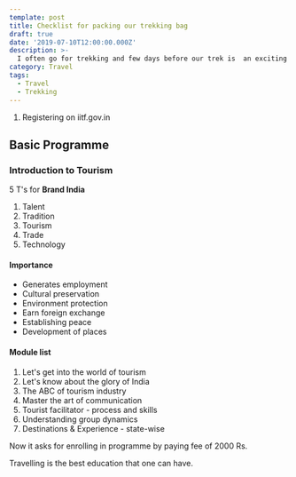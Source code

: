 ```yaml
---
template: post
title: Checklist for packing our trekking bag
draft: true
date: '2019-07-10T12:00:00.000Z'
description: >-
  I often go for trekking and few days before our trek is  an exciting phase when we are getting ourself ready for challenge. Preparation and right equipments helps a lot, so here's my checklist of things to pack...
category: Travel
tags:
  - Travel
  - Trekking
---
```


1. Registering on iitf.gov.in

## Basic Programme

### Introduction to Tourism
5 T's for **Brand India**
1. Talent
2. Tradition
3. Tourism
4. Trade
5. Technology

#### Importance
- Generates employment
- Cultural preservation
- Environment protection
- Earn foreign exchange
- Establishing peace
- Development of places

#### Module list

1. Let's get into the world of tourism
2. Let's know about the glory of India
3. The ABC of tourism industry
4. Master the art of communication
5. Tourist facilitator - process and skills
6. Understanding group dynamics
7. Destinations & Experience - state-wise

Now it asks for enrolling in programme by paying fee of 2000 Rs.

Travelling is the best education that one can have.